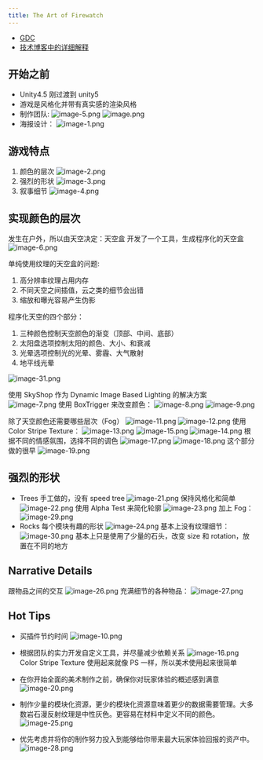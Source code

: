```yaml
---
title: The Art of Firewatch
---
```


- [GDC](https://www.youtube.com/watch?v=SdxQ3HlhTE8)
- [技术博客中的详细解释](https://blog.camposanto.com/post/112703721804/this-blog-post-is-an-in-detail-explanation-of-part)

## 开始之前

- Unity4.5 刚过渡到 unity5
- 游戏是风格化并带有真实感的渲染风格
- 制作团队:
  ![image-5.png](/images/Pub_Note_TheArtOfFirewatch/image-5.png)
  ![image.png](/images/Pub_Note_TheArtOfFirewatch/image.png)
- 海报设计：
  ![image-1.png](/images/Pub_Note_TheArtOfFirewatch/image-1.png)

## 游戏特点

1. 颜色的层次
   ![image-2.png](/images/Pub_Note_TheArtOfFirewatch/image-2.png)
2. 强烈的形状
   ![image-3.png](/images/Pub_Note_TheArtOfFirewatch/image-3.png)
3. 叙事细节
   ![image-4.png](/images/Pub_Note_TheArtOfFirewatch/image-4.png)

## 实现颜色的层次

发生在户外，所以由天空决定：天空盒
开发了一个工具，生成程序化的天空盒
![image-6.png](/images/Pub_Note_TheArtOfFirewatch/image-6.png)

单纯使用纹理的天空盒的问题:

1. 高分辨率纹理占用内存
2. 不同天空之间插值，云之类的细节会出错
3. 缩放和曝光容易产生伪影

程序化天空的四个部分：

1. 三种颜色控制天空颜色的渐变（顶部、中间、底部）
2. 太阳盘选项控制太阳的颜色、大小、和衰减
3. 光晕选项控制光的光晕、雾霾、大气散射
4. 地平线光晕

![image-31.png](/images/Pub_Note_TheArtOfFirewatch/image-31.png)

使用 SkyShop 作为 Dynamic Image Based Lighting 的解决方案
![image-7.png](/images/Pub_Note_TheArtOfFirewatch/image-7.png)
使用 BoxTrigger 来改变颜色：
![image-8.png](/images/Pub_Note_TheArtOfFirewatch/image-8.png)
![image-9.png](/images/Pub_Note_TheArtOfFirewatch/image-9.png)

除了天空颜色还需要哪些层次（Fog）
![image-11.png](/images/Pub_Note_TheArtOfFirewatch/image-11.png)
![image-12.png](/images/Pub_Note_TheArtOfFirewatch/image-12.png)
使用 Color Stripe Texture：
![image-13.png](/images/Pub_Note_TheArtOfFirewatch/image-13.png)
![image-15.png](/images/Pub_Note_TheArtOfFirewatch/image-15.png)
![image-14.png](/images/Pub_Note_TheArtOfFirewatch/image-14.png)
根据不同的情感氛围，选择不同的调色
![image-17.png](/images/Pub_Note_TheArtOfFirewatch/image-17.png)
![image-18.png](/images/Pub_Note_TheArtOfFirewatch/image-18.png)
这个部分做的很早
![image-19.png](/images/Pub_Note_TheArtOfFirewatch/image-19.png)

## 强烈的形状

- Trees
  手工做的，没有 speed tree
  ![image-21.png](/images/Pub_Note_TheArtOfFirewatch/image-21.png)
  保持风格化和简单
  ![image-22.png](/images/Pub_Note_TheArtOfFirewatch/image-22.png)
  使用 Alpha Test 来简化轮廓
  ![image-23.png](/images/Pub_Note_TheArtOfFirewatch/image-23.png)
  加上 Fog：
  ![image-29.png](/images/Pub_Note_TheArtOfFirewatch/image-29.png)
- Rocks
  每个模块有趣的形状
  ![image-24.png](/images/Pub_Note_TheArtOfFirewatch/image-24.png)
  基本上没有纹理细节：
  ![image-30.png](/images/Pub_Note_TheArtOfFirewatch/image-30.png)
  基本上只是使用了少量的石头，改变 size 和 rotation，放置在不同的地方

## Narrative Details

跟物品之间的交互
![image-26.png](/images/Pub_Note_TheArtOfFirewatch/image-26.png)
充满细节的各种物品：
![image-27.png](/images/Pub_Note_TheArtOfFirewatch/image-27.png)

## Hot Tips

- 买插件节约时间
  ![image-10.png](/images/Pub_Note_TheArtOfFirewatch/image-10.png)
- 根据团队的实力开发自定义工具，并尽量减少依赖关系
  ![image-16.png](/images/Pub_Note_TheArtOfFirewatch/image-16.png)
  Color Stripe Texture 使用起来就像 PS 一样，所以美术使用起来很简单
- 在你开始全面的美术制作之前，确保你对玩家体验的概述感到满意
  ![image-20.png](/images/Pub_Note_TheArtOfFirewatch/image-20.png)

- 制作少量的模块化资源，更少的模块化资源意味着更少的数据需要管理。大多数岩石漫反射纹理是中性灰色。更容易在材料中定义不同的颜色。
  ![image-25.png](/images/Pub_Note_TheArtOfFirewatch/image-25.png)
- 优先考虑并将你的制作努力投入到能够给你带来最大玩家体验回报的资产中。
  ![image-28.png](/images/Pub_Note_TheArtOfFirewatch/image-28.png)
